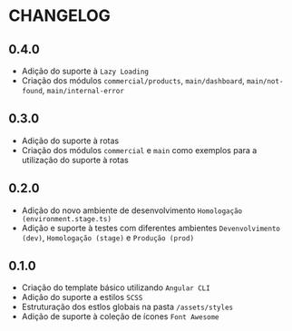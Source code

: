 # CHANGELOG

## 0.4.0

- Adição do suporte à `Lazy Loading`
- Criação dos módulos `commercial/products`, `main/dashboard`, `main/not-found`, `main/internal-error`

## 0.3.0

- Adição do suporte à rotas
- Criação dos módulos `commercial` e `main` como exemplos para a utilização do suporte à rotas

## 0.2.0

- Adição do novo ambiente de desenvolvimento `Homologação (environment.stage.ts)`
- Adição e suporte à testes com diferentes ambientes `Devenvolvimento (dev)`, `Homologação (stage)` e `Produção (prod)`

## 0.1.0

- Criação do template básico utilizando `Angular CLI`
- Adição do suporte a estilos `SCSS`
- Estruturação dos estlos globais na pasta `/assets/styles`
- Adição de suporte à coleção de ícones `Font Awesome`
